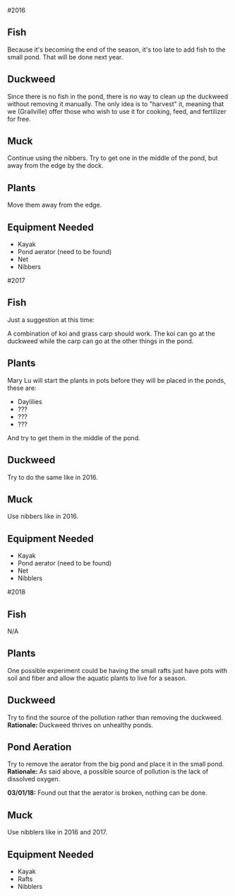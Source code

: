 <!--
.. title: Plans
.. slug: plan
.. date: 2018-12-15 12:10:42 UTC-05:00
.. tags: 
.. category: 
.. link: 
.. description: 
.. type: text
-->

#2016

## Fish

Because it's becoming the end of the season, it's too late to add fish to the small pond.  That will be done next year.

## Duckweed

Since there is no fish in the pond, there is no way to clean up the duckweed without removing it manually.  The only idea is to "harvest" it, meaning that we (Grailville) offer those who wish to use it for cooking, feed, and fertilizer for free.

## Muck

Continue using the nibbers.  Try to get one in the middle of the pond, but away from the edge by the dock.

## Plants

Move them away from the edge.

## Equipment Needed

- Kayak
- Pond aerator (need to be found)
- Net
- Nibbers

#2017

## Fish

Just a suggestion at this time:

A combination of koi and grass carp should work.  The koi can go at the duckweed while the carp can go at the other things in the pond.

## Plants

Mary Lu will start the plants in pots before they will be placed in the ponds, these are:

- Daylilies
- ???
- ???
- ???

And try to get them in the middle of the pond.

## Duckweed

Try to do the same like in 2016.

## Muck

Use nibbers like in 2016.

## Equipment Needed

- Kayak
- Pond aerator (need to be found)
- Net
- Nibblers

#2018

## Fish

N/A

## Plants

One possible experiment could be having the small rafts just have pots with soil and fiber and allow the aquatic plants to live for a season.

## Duckweed

Try to find the source of the pollution rather than removing the duckweed. **Rationale:** Duckweed thrives on unhealthy ponds.

## Pond Aeration

Try to remove the aerator from the big pond and place it in the small pond. **Rationale:** As said above, a possible source of pollution is the lack of dissolved oxygen.

**03/01/18:** Found out that the aerator is broken, nothing can be done.

## Muck

Use nibblers like in 2016 and 2017.

## Equipment Needed

- Kayak
- Rafts
- Nibblers